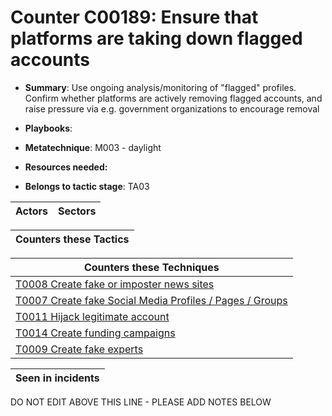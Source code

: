 # Counter C00189: Ensure that platforms are taking down flagged accounts

* **Summary**: Use ongoing analysis/monitoring of "flagged" profiles.  Confirm whether platforms are actively removing flagged accounts, and raise pressure via e.g. government organizations to encourage removal

* **Playbooks**: 

* **Metatechnique**: M003 - daylight

* **Resources needed:** 

* **Belongs to tactic stage**: TA03


| Actors | Sectors |
| ------ | ------- |



| Counters these Tactics |
| ---------------------- |



| Counters these Techniques |
| ------------------------- |
| [T0008 Create fake or imposter news sites](../techniques/T0008.md) |
| [T0007 Create fake Social Media Profiles / Pages / Groups](../techniques/T0007.md) |
| [T0011 Hijack legitimate account](../techniques/T0011.md) |
| [T0014 Create funding campaigns](../techniques/T0014.md) |
| [T0009 Create fake experts](../techniques/T0009.md) |



| Seen in incidents |
| ----------------- |


DO NOT EDIT ABOVE THIS LINE - PLEASE ADD NOTES BELOW